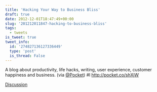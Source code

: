```yaml
---
title: 'Hacking Your Way to Business Bliss'
draft: true
date: 2012-12-01T18:47:49+00:00
slug: '201212011847-hacking-to-business-bliss'
tags:
  - tweets
is_tweet: true
tweet_info:
  id: '274827136127336449'
  type: 'post'
  is_thread: False
---
```




A blog about productivity, life hacks, writing, user experience, customer happiness and business. (via [@Pocket](https://x.com/Pocket)) #l <http://pocket.co/shXjW>

[Discussion](https://x.com/sytelus/status/274827136127336449)
